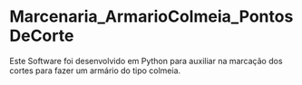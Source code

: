 # Marcenaria_ArmarioColmeia_PontosDeCorte
Este Software foi desenvolvido em Python para auxiliar na marcação dos cortes para fazer um armário do tipo colmeia.
